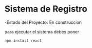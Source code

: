 <h1>Sistema de Registro</h1>

-Estado del Proyecto: En construccion

para ejecutar el sistema debes poner 

```npm install react```
